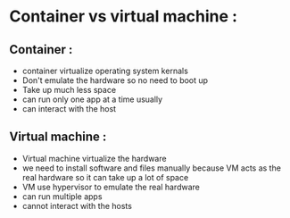 # Container vs virtual machine :

## Container :
* container virtualize operating system kernals
* Don't emulate the hardware so no need to boot up
* Take up much less space
* can run only one app at a time usually
* can interact with the host

## Virtual machine :
* Virtual machine virtualize the hardware
* we need to install software and files manually because VM acts as the real hardware
so it can take up a lot of space
* VM use hypervisor to emulate the real hardware
* can run multiple apps
* cannot interact with the hosts
